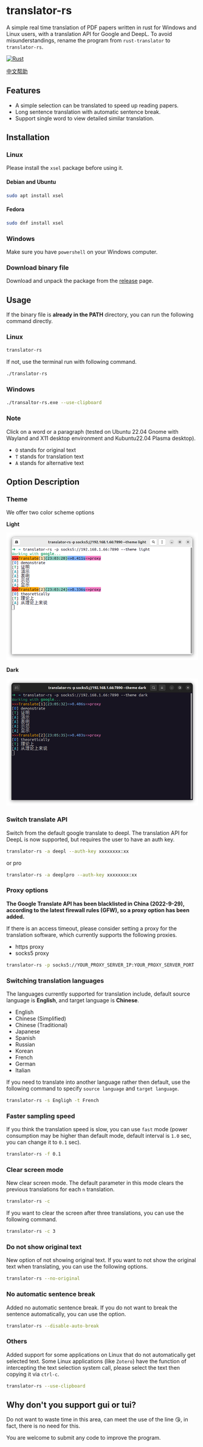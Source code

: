 # translator-rs

A simple real time translation of PDF papers written in rust for Windows and Linux users, with a translation API for Google and DeepL. To avoid misunderstandings, rename the program from `rust-translator` to `translator-rs`.

[![Rust](https://github.com/rikonaka/translator-rs/actions/workflows/rust.yml/badge.svg?branch=main)](https://github.com/rikonaka/translator-rs/actions/workflows/rust.yml)

[中文帮助](https://github.com/rikonaka/translator-rs/blob/main/README_zh.md)

## Features

* A simple selection can be translated to speed up reading papers.
* Long sentence translation with automatic sentence break.
* Support single word to view detailed similar translation.

## Installation

### Linux

Please install the `xsel` package before using it.

#### Debian and Ubuntu

```bash
sudo apt install xsel
```

#### Fedora

```bash
sudo dnf install xsel
```

### Windows

Make sure you have `powershell` on your Windows computer.

### Download binary file

Download and unpack the package from the [release](https://github.com/rikonaka/translator-rs/releases) page.

## Usage

If the binary file is **already in the PATH** directory, you can run the following command directly.

### Linux

```bash
translator-rs
```

If not, use the terminal run with following command.

```bash
./translator-rs
```

### Windows

```bash
./transaltor-rs.exe --use-clipboard
```

### Note

Click on a word or a paragraph (tested on Ubuntu 22.04 Gnome with Wayland and X11 desktop environment and Kubuntu22.04 Plasma desktop).

- `O` stands for original text
- `T` stands for translation text
- `A` stands for alternative text

## Option Description

### Theme

We offer two color scheme options

**Light**

![light](./images/theme_light.png)

**Dark**

![dark](./images/theme_dark.png)

### Switch translate API

Switch from the default google translate to deepl. The translation API for DeepL is now supported, but requires the user to have an auth key.

```bash
translator-rs -a deepl --auth-key xxxxxxxx:xx
```

or pro

```bash
translator-rs -a deeplpro --auth-key xxxxxxxx:xx
```

### Proxy options

**The Google Translate API has been blacklisted in China (2022-9-29), according to the latest firewall rules (GFW), so a proxy option has been added.**

If there is an access timeout, please consider setting a proxy for the translation software, which currently supports the following proxies.

* https proxy
* socks5 proxy

```bash
translator-rs -p socks5://YOUR_PROXY_SERVER_IP:YOUR_PROXY_SERVER_PORT
```

### Switching translation languages

The languages currently supported for translation include, default source language is **English**, and target language is **Chinese**.

* English
* Chinese (Simplified)
* Chinese (Traditional)
* Japanese
* Spanish
* Russian
* Korean
* French
* German
* Italian

If you need to translate into another language rather then default, use the following command to specify `source language` and `target language`.

```bash
translator-rs -s Engligh -t French
```

### Faster sampling speed

If you think the translation speed is slow, you can use `fast` mode (power consumption may be higher than default mode, default interval is `1.0` sec, you can change it to `0.1` sec).

```bash
translator-rs -f 0.1
```

### Clear screen mode

New clear screen mode. The default parameter in this mode clears the previous translations for each `n` translation.

```bash
translator-rs -c
```

If you want to clear the screen after three translations, you can use the following command.

```bash
translator-rs -c 3
```

### Do not show original text

New option of not showing original text. If you want to not show the original text when translating, you can use the following options.

```bash
translator-rs --no-original
```

### No automatic sentence break

Added no automatic sentence break. If you do not want to break the sentence automatically, you can use the option.

```bash
translator-rs --disable-auto-break
```

### Others

Added support for some applications on Linux that do not automatically get selected text. Some Linux applications (like `Zotero`) have the function of intercepting the text selection system call, please select the text then copying it via `ctrl-c`.

```bash
translator-rs --use-clipboard
```

## Why don't you support gui or tui?

Do not want to waste time in this area, can meet the use of the line 😘, in fact, there is no need for this.

You are welcome to submit any code to improve the program.
